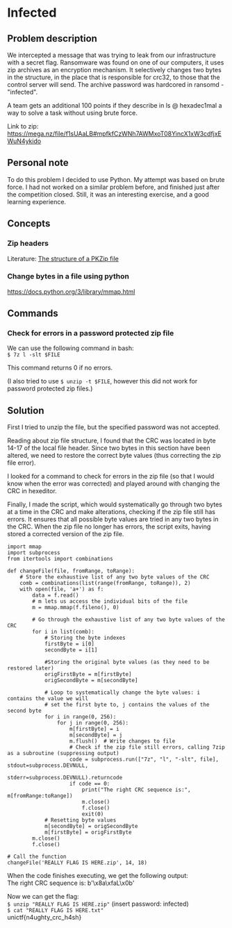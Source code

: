 # Infected

## Problem description
We intercepted a message that was trying to leak from our infrastructure with a secret flag. Ransomware was found on one of our computers, it uses zip archives as an encryption mechanism. It selectively changes two bytes in the structure, in the place that is responsible for crc32, to those that the control server will send. The archive password was hardcored in ransomd - "infected".

A team gets an additional 100 points if they describe in ls @ hexadec1mal a way to solve a task without using brute force.

Link to zip: https://mega.nz/file/f1sUAaLB#mpfkfCzWNh7AWMxoT08YincX1xW3cdfjxEWuN4ykido

## Personal note
To do this problem I decided to use Python. My attempt was based on brute force. I had not worked on a similar problem before, and finished just after the competition closed. Still, it was an interesting exercise, and a good learning experience.

## Concepts
### Zip headers
Literature:
[The structure of a PKZip file](https://users.cs.jmu.edu/buchhofp/forensics/formats/pkzip.html)

### Change bytes in a file using python
https://docs.python.org/3/library/mmap.html

## Commands

### Check for errors in a password protected zip file
We can use the following command in bash:  \
```$ 7z l -slt $FILE```

This command returns 0 if no errors.

(I also tried to use `$ unzip -t $FILE`, however this did not work for password protected zip files.)

## Solution
First I tried to unzip the file, but the specified password was not accepted.

Reading about zip file structure, I found that the CRC was located in byte 14-17 of the local file header. Since two bytes in this section have been altered, we need to restore the correct byte values (thus correcting the zip file error). 

I looked for a command to check for errors in the zip file (so that I would know when the error was corrected) and played around with changing the CRC in hexeditor.

Finally, I made the script, which would systematically go through two bytes at a time in the CRC and make alterations, checking if the zip file still has errors. It ensures that all possible byte values are tried in any two bytes in the CRC. When the zip file no longer has errors, the script exits, having stored a corrected version of the zip file.

```
import mmap
import subprocess
from itertools import combinations

def changeFile(file, fromRange, toRange):
    # Store the exhaustive list of any two byte values of the CRC
    comb = combinations(list(range(fromRange, toRange)), 2)
    with open(file, 'a+') as f:
        data = f.read()
        # m lets us access the individual bits of the file
        m = mmap.mmap(f.fileno(), 0)

        # Go through the exhaustive list of any two byte values of the CRC
        for i in list(comb):
            # Storing the byte indexes
            firstByte = i[0]
            secondByte = i[1]

            #Storing the original byte values (as they need to be restored later)
            origFirstByte = m[firstByte]
            origSecondByte = m[secondByte]

            # Loop to systematically change the byte values: i contains the value we will
            # set the first byte to, j contains the values of the second byte  
            for i in range(0, 256):
                for j in range(0, 256):
                    m[firstByte] = i
                    m[secondByte] = j
                    m.flush()  # Write changes to file
                    # Check if the zip file still errors, calling 7zip as a subroutine (suppressing output)
                    code = subprocess.run(["7z", "l", "-slt", file], stdout=subprocess.DEVNULL,
                                          stderr=subprocess.DEVNULL).returncode
                    if code == 0:
                        print("The right CRC sequence is:", m[fromRange:toRange])
                        m.close()
                        f.close()
                        exit(0)
            # Resetting byte values
            m[secondByte] = origSecondByte
            m[firstByte] = origFirstByte
        m.close()
        f.close()

# Call the function
changeFile('REALLY FLAG IS HERE.zip', 14, 18)
```

When the code finishes executing, we get the following output:  \
The right CRC sequence is: b'\x8a\xfaL\x0b'

Now we can get the flag:  \
`$ unzip "REALLY FLAG IS HERE.zip"` (insert password: infected)  \
`$ cat "REALLY FLAG IS HERE.txt"`  
unictf{n4ughty_crc_h4sh}
